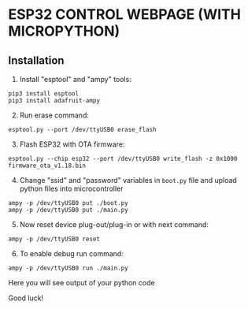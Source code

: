 # ESP32 CONTROL WEBPAGE (WITH MICROPYTHON)

## Installation

1. Install "esptool" and "ampy" tools:
```
pip3 install esptool
pip3 install adafruit-ampy
```

2. Run erase command:
```
esptool.py --port /dev/ttyUSB0 erase_flash
```

3. Flash ESP32 with OTA firmware:
```
esptool.py --chip esp32 --port /dev/ttyUSB0 write_flash -z 0x1000 firmware_ota_v1.18.bin
```

4. Change "ssid" and "password" variables in `boot.py` file and upload python files into microcontroller
```
ampy -p /dev/ttyUSB0 put ./boot.py
ampy -p /dev/ttyUSB0 put ./main.py
```

5. Now reset device plug-out/plug-in or with next command:
```
ampy -p /dev/ttyUSB0 reset
```
6. To enable debug run command:
```
ampy -p /dev/ttyUSB0 run ./main.py
```

Here you will see output of your python code

Good luck!


